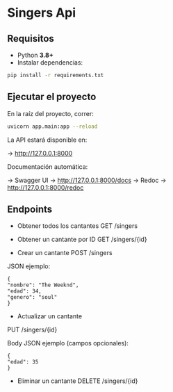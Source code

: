# Singers Api

## Requisitos

- Python **3.8+**
- Instalar dependencias:

```bash
pip install -r requirements.txt
```

## Ejecutar el proyecto

En la raíz del proyecto, correr:

```bash
uvicorn app.main:app --reload
```

La API estará disponible en:

-> http://127.0.0.1:8000

Documentación automática:

-> Swagger UI → http://127.0.0.1:8000/docs
-> Redoc → http://127.0.0.1:8000/redoc

## Endpoints

- Obtener todos los cantantes
GET /singers

- Obtener un cantante por ID
GET /singers/{id}

- Crear un cantante
POST /singers

JSON ejemplo:

```
{
"nombre": "The Weeknd",
"edad": 34,
"genero": "soul"
}
```

- Actualizar un cantante

PUT /singers/{id}

Body JSON ejemplo (campos opcionales):

```
{
"edad": 35
}
```

- Eliminar un cantante
DELETE /singers/{id}